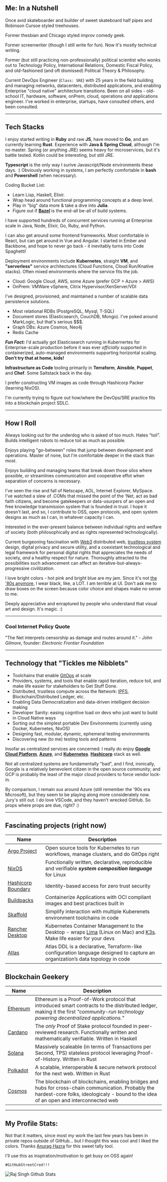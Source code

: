 ## Me: In a Nutshell

Once avid skateboarder and builder of sweet skateboard half pipes and Robinson Cursoe styled treehouses.

Former thesbian and Chicago styled improv comedy geek.

Former screenwriter (though I still write for fun).  Now it's mostly technical writing.

Former (but still practicing non-professionally) political scientist who wonks out to Technology Policy, International Relations, Domestic Fiscal Policy, and old-fashioned (and oft dismissed) Political Theory & Philosophy.

Current DevOps Engineer (`Class: SRE`) with 25 years in the field building and managing networks, datacenters, distributed applications, and enabling Enterprise "cloud native" architecture transitions. Been on all sides - old-school IT, hardware, software, onPrem, cloud, operations _and_ applications engineer. I've worked in enterprise, startups, have consulted others, and been consulted.

---
## Tech Stacks
I enjoy started writing in **Ruby** and raw **JS**, have moved to **Go**, and am currently learning **Rust**. Experience with **Java & Spring Cloud**, although I'm no master. Spring (or anything JRE) seems heavy for microservices, but it's battle tested. Kotlin could be interesting, but still JRE.

**Typescript** is the only way I surive Javascript/Node environments these days. :) Obviously working in systems, I am perfectly comfortable in **bash** and **Powershell** (when necessary).

Coding Bucket List: 
* Learn Lisp, Haskell, Elixir.
* Wrap head around functional programming concepts at a deep level.
* Play in "big" data more & take a dive into **Julia**.
* Figure out if [**Bazel**](https://bazel.build) is the end-all be-all of build systems.

I have supported hundreds of concurrent services running at Enterprise scale in Java, Node, Elixir, Go, Ruby, and Python. 

I can also get around some frontend frameworks. Most comfortable in React, but can get around in Vue and Angular. I started in Ember and Backbone, and hope to never go back - it inevitably turns into Code Spaghetti!

Deployment environments include **Kubernetes**, straight **VM**, and **"serverless"** service architectures (Cloud Functions, Cloud Run/Knative stacks). Often mixed environments where the service fits the job.
* Cloud: Google Cloud, AWS, some Azure (prefer GCP > Azure > AWS)
* OnPrem: VMWare vSphere, Citrix Hypervisor/XenServer/VDI

I've designed, provisioned, and maintained a number of scalable data persistence solutions. 
* Most relational RDBs (PostgreSQL, Mysql, T-SQL)
* Document stores (Elasticsearch, CouchDB, Mongo). I've poked around MarkLogic, but that's serious $$$.
* Graph DBs: Azure Cosmos, Neo4j
* Redis Cache


***Fun Fact:*** I'd actually got Elasticsearch running in Kubernertes for Enterprise-scale production before it was ever *officially* supported in containerized, auto-managed environments supporting horizontal scaling. **Don't try that at home, kids!** 

**Infrastructure as Code** tooling primarily in **Terraform**, **Ainsible**, **Puppet**, and **Chef**. Some Saltstack back in the day. 

I prefer constructing VM images as code through Hashicorp Packer (learning NixOS). 

I'm currently trying to figure out how/where the DevOps/SRE practice fits into a blockchain project SDLC.

---
## How I Roll

Always looking out for the underdog who is asked of too much. Hates "toil". Builds intelligent robots to reduce toil as much as possible. 

Enjoys playing "go-between" roles that jump between development and operations. Master of none, but I'm comfortable deeper in the stack than most.

Enjoys building and managing teams that break down those silos where possible, or streamlines communication and cooperative effot when separation of concerns is necessary.

I've seen the rise and fall of Netscape, AOL, Internet Explorer, MySpace. I've watched a slew of .COMs that missed the point of the 'Net, act as bad faith citizens, and become gatekeepers or data-usurpers of an open and free knowledge transmission system that is founded in trust. I hope it doesn't last, and so, I contribute to OSS, open protocols, and open system designs as much as I can, in whatever capacity I can.

Interested in the ever-present balance between individual rights and welfare of society (both philosophically and as rights represented technologically).

Current burgeoning fascination with [Web3](https://bernardmarr.com/what-is-web3-all-about-an-easy-explanation-with-examples/) distributed web, [trustless system](https://law.mit.edu/pub/trustinatrustlesssystem/release/1) design, digital privacy and secure utility, and a coexistant technological and legal framework for personal digital rights that appreciates the needs of society, *and* a healthy respect for nature. Thoroughly attracted to the possibilities such advancement can affect an iterative-but-always-progressive civililzation.

I love bright colors - hot pink and bright blue are my jam. Since it's not [the '80s anymore](https://www.pinterest.com/pin/193584483959826498/), I wear black, like, a LOT. I am terrible at UI. Don't ask me to draw boxes on the screen because color choice and shapes make no sense to me. 

Deeply appreciative and enraptured by people who understand that visual art and design. It's magic. :)

---
### Cool Internet Policy Quote

"The Net interprets censorship as damage and routes around it." - _John Gilmore_, founder:  _Electronic Frontier Foundation_

---

## Technology that "Tickles me Nibblets"

- Toolchains that enable [GitOps](https://www.weave.works/technologies/gitops/) at scale
- Providers, systems, and tools that enable rapid iteration, reduce toil, and make life easier for stakeholders to Get Stuff Done.
- Distributed, trustless compute across the Network: [IPFS](https://ipfs.io), Blockchain/Distributed Ledger, etc.
- Enabling Data Democratization and data-driven intelligent decision making
- Developer Sanity: easing cognitive load on devs who just want to build in Cloud Native ways
- Sorting out the simplest portable Dev Environments (currently using Docker, Kubernetes, NixOS)
- Designing fast, modular, dynamic, ephemeral testing environments
- Discovering new (to me) testing tools and patterns

Insofar as centralized services are concerned: I really do enjoy [**Google Cloud Platform**](https://cloud.google.com/), [**Azure**](https://azure.microsoft.com/en-us/), and [**Kubernetes**](https://kubernetes.io/). [**Hashicorp**](https://www.hashicorp.com/) stack as well. 

Not all centralized systems are fundamentally "bad", and I find, ironically, Google is a relatively benevolent citizen in the open source community; and GCP is probably the least of the major cloud providers to force vendor lock-in. 

By comparison, I remain *sus* around Azure (still remember the '90s era Microsoft), but they seem to be playing along more considerately now. Jury's still out. I *do* love VSCode, and they haven't wrecked GitHub. So props where props are due, right? :)


---
## Fascinating projects (right now)

| Name | Description |
|------|-------------|
| [Argo Project](https://argoproj.github.io) | Open source tools for Kubernetes to run workflows, manage clusters, and do GitOps right |
| [NixOS](https://nixos.org/) | Functionally written, declarative, reproducible and verifiable ***system composition language*** for Linux |
| [Hashicorp Boundary](https://www.boundaryproject.io/) | Identity-based access for zero trust security |
| [Buildpacks](https://buildpacks.io) | Containerize Applications with OCI compliant images and best practices built in |
| [Skaffold](https://skaffold.dev) | Simplify interaction with multiple Kuberenets environment toolchains in code |
| [Rancher Desktop](https://rancherdesktop.io) | Kubernetes Container Management to the Desktop - wraps [Lima](https://github.com/lima-vm/lima) (Linux on Mac) and [K3s](https://k3s.io). Make life easier for your devs |
| [Atlas](https://atlasgo.io) | Atlas DDL is a declarative, Terraform-like configuration language designed to capture an organization’s data topology in code |

## Blockchain Geekery
| Name | Description|
|------|------------|
| [Ethereum](https://ethereum.org/en/) | Ethereum is a Proof-of-Work protocol that introduced smart contracts to the distributed ledger, making it the first _"community-run technology powering decentralized applications."_
| [Cardano](https://cardano.org/) | The *only* Proof of Stake protocol founded in peer-reviewed research. Functionally written and mathematically verifiable. Written in Haskell |
| [Solana](https://solana.com/) | Massively scaleable (in terms of Transactions per Second, TPS) stateless protocol leveraging Proof-of-History. Written in Rust |
| [Polkadot](https://polkadot.network/technology/) | A scalable, interoperable & secure network protocol for the next web. Written in Rust |
| [Cosmos](https://cosmos.network/) | The blockchain of blockchains, enabling bridges and hubs for cross-chain communication. Probably the hardest-core folks, ideologicaly - bound to the idea of an open and interconnected web |

---
## My Profile Stats:
Not that it matters, since most my work the last few years has been in private repos outside of GitHub... but I thought this was cool and I liked the colors. Thanks [Anurag Hazra](https://github.com/anuraghazra) for this sweet tally tool. 

I'll use this as inspiration/motivation to get busy on OSS again! 

`#GitHubStreetCred!!!`

![Raj Singh Github Stats](https://github-readme-stats.vercel.app/api?username=zamyatin&count_private=true&show_icons=true&theme=radical)